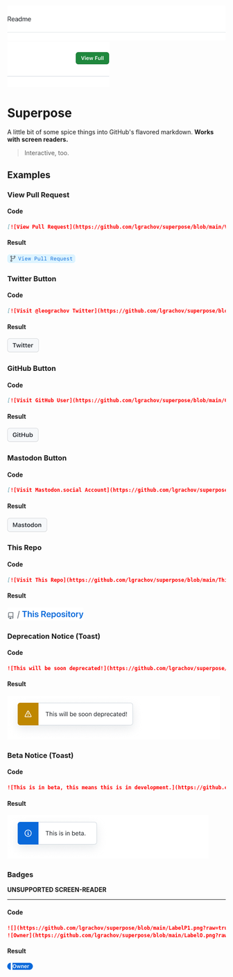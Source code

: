 ![](https://github.com/lgrachov/superpose/blob/main/READMEHead.png?raw=true)[![View Full](https://github.com/lgrachov/superpose/blob/main/READMEHeadB.png?raw=true)]([https://](https://github.com/lgrachov/superpose/blob/main/README.md))
# Superpose
A little bit of some spice things into GitHub's flavored markdown. **Works with screen readers.**
> Interactive, too.
## Examples
### View Pull Request
#### Code
```md
[![View Pull Request](https://github.com/lgrachov/superpose/blob/main/ViewPull.png?raw=true)](https://github.com)
```
#### Result
[![View Pull Request](https://github.com/lgrachov/superpose/blob/main/ViewPull.png?raw=true)](https://github.com)
### Twitter Button
#### Code
```md
[![Visit @leograchov Twitter](https://github.com/lgrachov/superpose/blob/main/TwitterBTN.png?raw=true)](https://twitter.com/leograchov)
```
#### Result
[![Visit Twitter User](https://github.com/lgrachov/superpose/blob/main/TwitterBTN.png?raw=true)](https://twitter.com/leograchov)
### GitHub Button
#### Code
```md
[![Visit GitHub User](https://github.com/lgrachov/superpose/blob/main/GitHubBTN.png?raw=true)](https://github.com/lgrachov)
```
#### Result
[![Visit GitHub User](https://github.com/lgrachov/superpose/blob/main/GitHubBTN.png?raw=true)](https://github.com/lgrachov)
### Mastodon Button
#### Code
```md
[![Visit Mastodon.social Account](https://github.com/lgrachov/superpose/blob/main/MastodonBTN.png?raw=true)](https://mastodon.social/@leograchov)
```
#### Result
[![Visit Mastodon.social Account](https://github.com/lgrachov/superpose/blob/main/MastodonBTN.png?raw=true)](https://mastodon.social/@leograchov)
### This Repo
#### Code
```md
[![Visit This Repo](https://github.com/lgrachov/superpose/blob/main/Thisrepo.png?raw=true)](https://github.com/lgrachov/superpose)
```
#### Result
[![Visit This Repo](https://github.com/lgrachov/superpose/blob/main/Thisrepo.png?raw=true)](https://github.com/lgrachov/superpose)
### Deprecation Notice (Toast)
#### Code
```md
![This will be soon deprecated!](https://github.com/lgrachov/superpose/blob/main/DeprWarn.png?raw=true)
```
#### Result
![This will be soon deprecated!](https://github.com/lgrachov/superpose/blob/main/DeprWarn.png?raw=true)
### Beta Notice (Toast)
#### Code
```md
![This is in beta, this means this is in development.](https://github.com/lgrachov/superpose/blob/main/BetaInfo.png?raw=true)
```
#### Result
![This is in beta, this means this is in development.](https://github.com/lgrachov/superpose/blob/main/BetaInfo.png?raw=true)
### Badges
**UNSUPPORTED SCREEN-READER**
***
#### Code
```md
![](https://github.com/lgrachov/superpose/blob/main/LabelP1.png?raw=true)
![Owner](https://github.com/lgrachov/superpose/blob/main/LabelO.png?raw=true)![](https://github.com/lgrachov/superpose/blob/main/LabelP2.png?raw=true)
```
#### Result
![](https://github.com/lgrachov/superpose/blob/main/LabelP1.png?raw=true)
![Owner](https://github.com/lgrachov/superpose/blob/main/LabelO.png?raw=true)![](https://github.com/lgrachov/superpose/blob/main/LabelP2.png?raw=true)